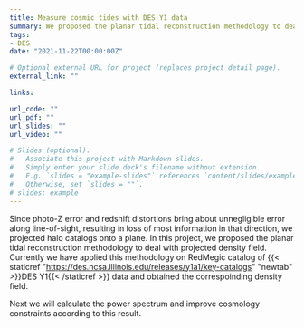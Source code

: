 ```yaml
---
title: Measure cosmic tides with DES Y1 data
summary: We proposed the planar tidal reconstruction methodology to deal with projected density field in order to get rid of errors induced by photo-Z errors and redshift distortions. This method is applied to the RedMagic catalog of DES Y1 data. We perform tidal reconstruction on corresponding area. Now we are trying to improve cosmological constraints based on this result. 
tags:
- DES
date: "2021-11-22T00:00:00Z"

# Optional external URL for project (replaces project detail page).
external_link: ""

links:

url_code: ""
url_pdf: ""
url_slides: ""
url_video: ""

# Slides (optional).
#   Associate this project with Markdown slides.
#   Simply enter your slide deck's filename without extension.
#   E.g. `slides = "example-slides"` references `content/slides/example-slides.md`.
#   Otherwise, set `slides = ""`.
# slides: example
---
```

 Since photo-Z error and redshift distortions bring about unnegligible error along line-of-sight, resulting in loss of most information in that direction, we projected halo catalogs onto a plane. In this project, we proposed the planar tidal reconstruction methodology to deal with projected density field. Currently we have applied this methodology on RedMegic catalog of {{< staticref "https://des.ncsa.illinois.edu/releases/y1a1/key-catalogs" "newtab" >}}DES Y1{{< /staticref >}} data and obtained the correspoinding density field.

 Next we will calculate the power spectrum and improve cosmology constraints according to this result.
